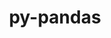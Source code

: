 ---
title: "py-pandas"
layout: cache
categories: [package, develop]
meta: {"versions": ["1.5.3", "2.0.3"], "compilers": ["gcc@=11.1.0", "gcc@=11.3.0", "gcc@=11.4.0", "gcc@=7.5.0"], "oss": ["ubuntu18.04", "ubuntu20.04", "ubuntu22.04"], "platforms": ["linux"], "targets": ["ppc64le", "x86_64_v3"], "stacks": ["data-vis-sdk", "e4s", "e4s-power", "ml-linux-x86_64-cpu", "ml-linux-x86_64-cuda", "ml-linux-x86_64-rocm", "radiuss", "root"], "num_specs": 35, "num_specs_by_stack": {"root": 35, "radiuss": 2, "e4s-power": 2, "data-vis-sdk": 10, "e4s": 4, "ml-linux-x86_64-cuda": 6, "ml-linux-x86_64-cpu": 5, "ml-linux-x86_64-rocm": 6}}
spec_details: [{"hash": "vkyoeuxqnxv5pdarixoifdzuyc72w5ag", "compiler": "gcc@=7.5.0", "versions": ["1.5.3"], "os": "ubuntu18.04", "platform": "linux", "target": "x86_64_v3", "variants": ["build_system=python_pip"], "stacks": ["root", "radiuss"], "size": "-", "tarball": "https://binaries.spack.io/develop/build_cache/linux-ubuntu18.04-x86_64_v3/gcc-7.5.0/py-pandas-1.5.3/linux-ubuntu18.04-x86_64_v3-gcc-7.5.0-py-pandas-1.5.3-vkyoeuxqnxv5pdarixoifdzuyc72w5ag.spack"}, {"hash": "zvpohyumbiqyobcg7qgi3d67w34jtjew", "compiler": "gcc@=7.5.0", "versions": ["1.5.3"], "os": "ubuntu18.04", "platform": "linux", "target": "x86_64_v3", "variants": ["build_system=python_pip"], "stacks": ["root", "radiuss"], "size": "-", "tarball": "https://binaries.spack.io/develop/build_cache/linux-ubuntu18.04-x86_64_v3/gcc-7.5.0/py-pandas-1.5.3/linux-ubuntu18.04-x86_64_v3-gcc-7.5.0-py-pandas-1.5.3-zvpohyumbiqyobcg7qgi3d67w34jtjew.spack"}, {"hash": "ky6gsns3jgyd6w36ygrj5zotydou2mrx", "compiler": "gcc@=11.1.0", "versions": ["1.5.3"], "os": "ubuntu20.04", "platform": "linux", "target": "ppc64le", "variants": ["build_system=python_pip"], "stacks": ["e4s-power", "root"], "size": "-", "tarball": "https://binaries.spack.io/develop/build_cache/linux-ubuntu20.04-ppc64le/gcc-11.1.0/py-pandas-1.5.3/linux-ubuntu20.04-ppc64le-gcc-11.1.0-py-pandas-1.5.3-ky6gsns3jgyd6w36ygrj5zotydou2mrx.spack"}, {"hash": "l3b4otpk6vqn42hgbmaqzab4kaxyuy6f", "compiler": "gcc@=11.1.0", "versions": ["1.5.3"], "os": "ubuntu20.04", "platform": "linux", "target": "ppc64le", "variants": ["build_system=python_pip"], "stacks": ["e4s-power", "root"], "size": "-", "tarball": "https://binaries.spack.io/develop/build_cache/linux-ubuntu20.04-ppc64le/gcc-11.1.0/py-pandas-1.5.3/linux-ubuntu20.04-ppc64le-gcc-11.1.0-py-pandas-1.5.3-l3b4otpk6vqn42hgbmaqzab4kaxyuy6f.spack"}, {"hash": "dbo7pbbhkcutxmoxgv7ri4g26encww2a", "compiler": "gcc@=11.1.0", "versions": ["2.0.3"], "os": "ubuntu20.04", "platform": "linux", "target": "x86_64_v3", "variants": ["build_system=python_pip"], "stacks": ["data-vis-sdk", "root"], "size": "-", "tarball": "https://binaries.spack.io/develop/build_cache/linux-ubuntu20.04-x86_64_v3/gcc-11.1.0/py-pandas-2.0.3/linux-ubuntu20.04-x86_64_v3-gcc-11.1.0-py-pandas-2.0.3-dbo7pbbhkcutxmoxgv7ri4g26encww2a.spack"}, {"hash": "x4yunzs3rgtls4tm56kwagyu456xbmz7", "compiler": "gcc@=11.1.0", "versions": ["2.0.3"], "os": "ubuntu20.04", "platform": "linux", "target": "x86_64_v3", "variants": ["build_system=python_pip"], "stacks": ["e4s", "root"], "size": "-", "tarball": "https://binaries.spack.io/develop/build_cache/linux-ubuntu20.04-x86_64_v3/gcc-11.1.0/py-pandas-2.0.3/linux-ubuntu20.04-x86_64_v3-gcc-11.1.0-py-pandas-2.0.3-x4yunzs3rgtls4tm56kwagyu456xbmz7.spack"}, {"hash": "clmfeqqcdfbagxtowxsketrkzqsy2vaq", "compiler": "gcc@=11.1.0", "versions": ["2.0.3"], "os": "ubuntu20.04", "platform": "linux", "target": "x86_64_v3", "variants": ["build_system=python_pip"], "stacks": ["data-vis-sdk", "root"], "size": "-", "tarball": "https://binaries.spack.io/develop/build_cache/linux-ubuntu20.04-x86_64_v3/gcc-11.1.0/py-pandas-2.0.3/linux-ubuntu20.04-x86_64_v3-gcc-11.1.0-py-pandas-2.0.3-clmfeqqcdfbagxtowxsketrkzqsy2vaq.spack"}, {"hash": "eup5riuzm6fsxlqzw2zfq4kprj3bwhvh", "compiler": "gcc@=11.1.0", "versions": ["1.5.3"], "os": "ubuntu20.04", "platform": "linux", "target": "x86_64_v3", "variants": ["build_system=python_pip"], "stacks": ["data-vis-sdk", "root"], "size": "-", "tarball": "https://binaries.spack.io/develop/build_cache/linux-ubuntu20.04-x86_64_v3/gcc-11.1.0/py-pandas-1.5.3/linux-ubuntu20.04-x86_64_v3-gcc-11.1.0-py-pandas-1.5.3-eup5riuzm6fsxlqzw2zfq4kprj3bwhvh.spack"}, {"hash": "dig6ym2hwwge7w6t6zjmzvrvphedmcel", "compiler": "gcc@=11.1.0", "versions": ["2.0.3"], "os": "ubuntu20.04", "platform": "linux", "target": "x86_64_v3", "variants": ["build_system=python_pip"], "stacks": ["data-vis-sdk", "root"], "size": "-", "tarball": "https://binaries.spack.io/develop/build_cache/linux-ubuntu20.04-x86_64_v3/gcc-11.1.0/py-pandas-2.0.3/linux-ubuntu20.04-x86_64_v3-gcc-11.1.0-py-pandas-2.0.3-dig6ym2hwwge7w6t6zjmzvrvphedmcel.spack"}, {"hash": "eaa745hnpepuyqsul3oyd5n6oc6enqjj", "compiler": "gcc@=11.1.0", "versions": ["2.0.3"], "os": "ubuntu20.04", "platform": "linux", "target": "x86_64_v3", "variants": ["build_system=python_pip"], "stacks": ["data-vis-sdk", "root"], "size": "-", "tarball": "https://binaries.spack.io/develop/build_cache/linux-ubuntu20.04-x86_64_v3/gcc-11.1.0/py-pandas-2.0.3/linux-ubuntu20.04-x86_64_v3-gcc-11.1.0-py-pandas-2.0.3-eaa745hnpepuyqsul3oyd5n6oc6enqjj.spack"}, {"hash": "hllzbkovj2dug4e5ha4q4imhwonzk6gd", "compiler": "gcc@=11.1.0", "versions": ["2.0.3"], "os": "ubuntu20.04", "platform": "linux", "target": "x86_64_v3", "variants": ["build_system=python_pip"], "stacks": ["e4s", "root"], "size": "-", "tarball": "https://binaries.spack.io/develop/build_cache/linux-ubuntu20.04-x86_64_v3/gcc-11.1.0/py-pandas-2.0.3/linux-ubuntu20.04-x86_64_v3-gcc-11.1.0-py-pandas-2.0.3-hllzbkovj2dug4e5ha4q4imhwonzk6gd.spack"}, {"hash": "26sxg3wasvzjx3ujslerdg3xrzynqyfd", "compiler": "gcc@=11.1.0", "versions": ["1.5.3"], "os": "ubuntu20.04", "platform": "linux", "target": "x86_64_v3", "variants": ["build_system=python_pip"], "stacks": ["data-vis-sdk", "root"], "size": "-", "tarball": "https://binaries.spack.io/develop/build_cache/linux-ubuntu20.04-x86_64_v3/gcc-11.1.0/py-pandas-1.5.3/linux-ubuntu20.04-x86_64_v3-gcc-11.1.0-py-pandas-1.5.3-26sxg3wasvzjx3ujslerdg3xrzynqyfd.spack"}, {"hash": "vt2awva52svcb6qz5ubpgbpgxat5wqza", "compiler": "gcc@=11.1.0", "versions": ["2.0.3"], "os": "ubuntu20.04", "platform": "linux", "target": "x86_64_v3", "variants": ["build_system=python_pip"], "stacks": ["data-vis-sdk", "root"], "size": "-", "tarball": "https://binaries.spack.io/develop/build_cache/linux-ubuntu20.04-x86_64_v3/gcc-11.1.0/py-pandas-2.0.3/linux-ubuntu20.04-x86_64_v3-gcc-11.1.0-py-pandas-2.0.3-vt2awva52svcb6qz5ubpgbpgxat5wqza.spack"}, {"hash": "uelz23uyninjfddrdmuw4nc4gplld3m5", "compiler": "gcc@=11.1.0", "versions": ["1.5.3"], "os": "ubuntu20.04", "platform": "linux", "target": "x86_64_v3", "variants": ["build_system=python_pip"], "stacks": ["data-vis-sdk", "root"], "size": "-", "tarball": "https://binaries.spack.io/develop/build_cache/linux-ubuntu20.04-x86_64_v3/gcc-11.1.0/py-pandas-1.5.3/linux-ubuntu20.04-x86_64_v3-gcc-11.1.0-py-pandas-1.5.3-uelz23uyninjfddrdmuw4nc4gplld3m5.spack"}, {"hash": "v34gjqxqwjnr2wtdu5apygljkhnmurak", "compiler": "gcc@=11.1.0", "versions": ["2.0.3"], "os": "ubuntu20.04", "platform": "linux", "target": "x86_64_v3", "variants": ["build_system=python_pip"], "stacks": ["data-vis-sdk", "root"], "size": "-", "tarball": "https://binaries.spack.io/develop/build_cache/linux-ubuntu20.04-x86_64_v3/gcc-11.1.0/py-pandas-2.0.3/linux-ubuntu20.04-x86_64_v3-gcc-11.1.0-py-pandas-2.0.3-v34gjqxqwjnr2wtdu5apygljkhnmurak.spack"}, {"hash": "hv2i3i3ho2ztpnxizeljqlfig5nxmkao", "compiler": "gcc@=11.1.0", "versions": ["2.0.3"], "os": "ubuntu20.04", "platform": "linux", "target": "x86_64_v3", "variants": ["build_system=python_pip"], "stacks": ["data-vis-sdk", "root"], "size": "-", "tarball": "https://binaries.spack.io/develop/build_cache/linux-ubuntu20.04-x86_64_v3/gcc-11.1.0/py-pandas-2.0.3/linux-ubuntu20.04-x86_64_v3-gcc-11.1.0-py-pandas-2.0.3-hv2i3i3ho2ztpnxizeljqlfig5nxmkao.spack"}, {"hash": "oacninjspj2svt2apuqjtqlglvmkkbg4", "compiler": "gcc@=11.1.0", "versions": ["1.5.3"], "os": "ubuntu20.04", "platform": "linux", "target": "x86_64_v3", "variants": ["build_system=python_pip"], "stacks": ["e4s", "root"], "size": "-", "tarball": "https://binaries.spack.io/develop/build_cache/linux-ubuntu20.04-x86_64_v3/gcc-11.1.0/py-pandas-1.5.3/linux-ubuntu20.04-x86_64_v3-gcc-11.1.0-py-pandas-1.5.3-oacninjspj2svt2apuqjtqlglvmkkbg4.spack"}, {"hash": "bsu32fkphtjhzkpzckrdxzz7rbnaduhu", "compiler": "gcc@=11.1.0", "versions": ["1.5.3"], "os": "ubuntu20.04", "platform": "linux", "target": "x86_64_v3", "variants": ["build_system=python_pip"], "stacks": ["e4s", "root"], "size": "-", "tarball": "https://binaries.spack.io/develop/build_cache/linux-ubuntu20.04-x86_64_v3/gcc-11.1.0/py-pandas-1.5.3/linux-ubuntu20.04-x86_64_v3-gcc-11.1.0-py-pandas-1.5.3-bsu32fkphtjhzkpzckrdxzz7rbnaduhu.spack"}, {"hash": "cydasso32yxrct36qxm23h5y36s6dogj", "compiler": "gcc@=11.3.0", "versions": ["2.0.3"], "os": "ubuntu22.04", "platform": "linux", "target": "x86_64_v3", "variants": ["build_system=python_pip"], "stacks": ["root", "ml-linux-x86_64-cuda"], "size": "-", "tarball": "https://binaries.spack.io/develop/build_cache/linux-ubuntu22.04-x86_64_v3/gcc-11.3.0/py-pandas-2.0.3/linux-ubuntu22.04-x86_64_v3-gcc-11.3.0-py-pandas-2.0.3-cydasso32yxrct36qxm23h5y36s6dogj.spack"}, {"hash": "mgd7waeiryvgvuewjauu2madxig2p6uu", "compiler": "gcc@=11.3.0", "versions": ["2.0.3"], "os": "ubuntu22.04", "platform": "linux", "target": "x86_64_v3", "variants": ["build_system=python_pip"], "stacks": ["root", "ml-linux-x86_64-cpu"], "size": "-", "tarball": "https://binaries.spack.io/develop/build_cache/linux-ubuntu22.04-x86_64_v3/gcc-11.3.0/py-pandas-2.0.3/linux-ubuntu22.04-x86_64_v3-gcc-11.3.0-py-pandas-2.0.3-mgd7waeiryvgvuewjauu2madxig2p6uu.spack"}, {"hash": "jn7jk5mjh65xcnjsslbyp5iiommhrabd", "compiler": "gcc@=11.3.0", "versions": ["2.0.3"], "os": "ubuntu22.04", "platform": "linux", "target": "x86_64_v3", "variants": ["build_system=python_pip"], "stacks": ["root", "ml-linux-x86_64-cuda"], "size": "-", "tarball": "https://binaries.spack.io/develop/build_cache/linux-ubuntu22.04-x86_64_v3/gcc-11.3.0/py-pandas-2.0.3/linux-ubuntu22.04-x86_64_v3-gcc-11.3.0-py-pandas-2.0.3-jn7jk5mjh65xcnjsslbyp5iiommhrabd.spack"}, {"hash": "h6s7oxqhb75z7q7nsqqymz4irjozcmty", "compiler": "gcc@=11.3.0", "versions": ["2.0.3"], "os": "ubuntu22.04", "platform": "linux", "target": "x86_64_v3", "variants": ["build_system=python_pip"], "stacks": ["root", "ml-linux-x86_64-rocm"], "size": "-", "tarball": "https://binaries.spack.io/develop/build_cache/linux-ubuntu22.04-x86_64_v3/gcc-11.3.0/py-pandas-2.0.3/linux-ubuntu22.04-x86_64_v3-gcc-11.3.0-py-pandas-2.0.3-h6s7oxqhb75z7q7nsqqymz4irjozcmty.spack"}, {"hash": "h6wgfayd53b7x7b4pohz7kwu7wolusx5", "compiler": "gcc@=11.3.0", "versions": ["2.0.3"], "os": "ubuntu22.04", "platform": "linux", "target": "x86_64_v3", "variants": ["build_system=python_pip"], "stacks": ["root", "ml-linux-x86_64-cpu"], "size": "-", "tarball": "https://binaries.spack.io/develop/build_cache/linux-ubuntu22.04-x86_64_v3/gcc-11.3.0/py-pandas-2.0.3/linux-ubuntu22.04-x86_64_v3-gcc-11.3.0-py-pandas-2.0.3-h6wgfayd53b7x7b4pohz7kwu7wolusx5.spack"}, {"hash": "qaw5j5bjhepi6nbkohh43mpwyv7xiu6y", "compiler": "gcc@=11.3.0", "versions": ["2.0.3"], "os": "ubuntu22.04", "platform": "linux", "target": "x86_64_v3", "variants": ["build_system=python_pip"], "stacks": ["root", "ml-linux-x86_64-rocm"], "size": "-", "tarball": "https://binaries.spack.io/develop/build_cache/linux-ubuntu22.04-x86_64_v3/gcc-11.3.0/py-pandas-2.0.3/linux-ubuntu22.04-x86_64_v3-gcc-11.3.0-py-pandas-2.0.3-qaw5j5bjhepi6nbkohh43mpwyv7xiu6y.spack"}, {"hash": "bdjms3pm5mwche3qjlf6h77olk3gjpgc", "compiler": "gcc@=11.3.0", "versions": ["2.0.3"], "os": "ubuntu22.04", "platform": "linux", "target": "x86_64_v3", "variants": ["build_system=python_pip"], "stacks": ["root", "ml-linux-x86_64-rocm"], "size": "-", "tarball": "https://binaries.spack.io/develop/build_cache/linux-ubuntu22.04-x86_64_v3/gcc-11.3.0/py-pandas-2.0.3/linux-ubuntu22.04-x86_64_v3-gcc-11.3.0-py-pandas-2.0.3-bdjms3pm5mwche3qjlf6h77olk3gjpgc.spack"}, {"hash": "rakfjogdmsq2wg3s72obgybhmm7s2vnp", "compiler": "gcc@=11.3.0", "versions": ["2.0.3"], "os": "ubuntu22.04", "platform": "linux", "target": "x86_64_v3", "variants": ["build_system=python_pip"], "stacks": ["root", "ml-linux-x86_64-cpu"], "size": "-", "tarball": "https://binaries.spack.io/develop/build_cache/linux-ubuntu22.04-x86_64_v3/gcc-11.3.0/py-pandas-2.0.3/linux-ubuntu22.04-x86_64_v3-gcc-11.3.0-py-pandas-2.0.3-rakfjogdmsq2wg3s72obgybhmm7s2vnp.spack"}, {"hash": "r3axt2huznnxx4ovvvrnzhozklpwbpic", "compiler": "gcc@=11.3.0", "versions": ["2.0.3"], "os": "ubuntu22.04", "platform": "linux", "target": "x86_64_v3", "variants": ["build_system=python_pip"], "stacks": ["root", "ml-linux-x86_64-cpu"], "size": "-", "tarball": "https://binaries.spack.io/develop/build_cache/linux-ubuntu22.04-x86_64_v3/gcc-11.3.0/py-pandas-2.0.3/linux-ubuntu22.04-x86_64_v3-gcc-11.3.0-py-pandas-2.0.3-r3axt2huznnxx4ovvvrnzhozklpwbpic.spack"}, {"hash": "v3tmxygmmgjvpkkbzur4gogd3r45zmbc", "compiler": "gcc@=11.3.0", "versions": ["2.0.3"], "os": "ubuntu22.04", "platform": "linux", "target": "x86_64_v3", "variants": ["build_system=python_pip"], "stacks": ["root", "ml-linux-x86_64-cuda"], "size": "-", "tarball": "https://binaries.spack.io/develop/build_cache/linux-ubuntu22.04-x86_64_v3/gcc-11.3.0/py-pandas-2.0.3/linux-ubuntu22.04-x86_64_v3-gcc-11.3.0-py-pandas-2.0.3-v3tmxygmmgjvpkkbzur4gogd3r45zmbc.spack"}, {"hash": "kqkp74iq7u7fc3h4iwlxe7vdqyjr47do", "compiler": "gcc@=11.3.0", "versions": ["2.0.3"], "os": "ubuntu22.04", "platform": "linux", "target": "x86_64_v3", "variants": ["build_system=python_pip"], "stacks": ["root", "ml-linux-x86_64-cuda"], "size": "-", "tarball": "https://binaries.spack.io/develop/build_cache/linux-ubuntu22.04-x86_64_v3/gcc-11.3.0/py-pandas-2.0.3/linux-ubuntu22.04-x86_64_v3-gcc-11.3.0-py-pandas-2.0.3-kqkp74iq7u7fc3h4iwlxe7vdqyjr47do.spack"}, {"hash": "zs5bvfes5rlttytifu5e7grfyojbzubu", "compiler": "gcc@=11.3.0", "versions": ["2.0.3"], "os": "ubuntu22.04", "platform": "linux", "target": "x86_64_v3", "variants": ["build_system=python_pip"], "stacks": ["root", "ml-linux-x86_64-rocm"], "size": "-", "tarball": "https://binaries.spack.io/develop/build_cache/linux-ubuntu22.04-x86_64_v3/gcc-11.3.0/py-pandas-2.0.3/linux-ubuntu22.04-x86_64_v3-gcc-11.3.0-py-pandas-2.0.3-zs5bvfes5rlttytifu5e7grfyojbzubu.spack"}, {"hash": "fasc2qcjci65onrfua64efjdpfthrl7y", "compiler": "gcc@=11.4.0", "versions": ["2.0.3"], "os": "ubuntu22.04", "platform": "linux", "target": "x86_64_v3", "variants": ["build_system=python_pip"], "stacks": ["root", "ml-linux-x86_64-cpu"], "size": "-", "tarball": "https://binaries.spack.io/develop/build_cache/linux-ubuntu22.04-x86_64_v3/gcc-11.4.0/py-pandas-2.0.3/linux-ubuntu22.04-x86_64_v3-gcc-11.4.0-py-pandas-2.0.3-fasc2qcjci65onrfua64efjdpfthrl7y.spack"}, {"hash": "svjngum4brsnb2b5xzai4dvgcrlr2iub", "compiler": "gcc@=11.4.0", "versions": ["2.0.3"], "os": "ubuntu22.04", "platform": "linux", "target": "x86_64_v3", "variants": ["build_system=python_pip"], "stacks": ["root", "ml-linux-x86_64-rocm"], "size": "-", "tarball": "https://binaries.spack.io/develop/build_cache/linux-ubuntu22.04-x86_64_v3/gcc-11.4.0/py-pandas-2.0.3/linux-ubuntu22.04-x86_64_v3-gcc-11.4.0-py-pandas-2.0.3-svjngum4brsnb2b5xzai4dvgcrlr2iub.spack"}, {"hash": "a6izsfmlh4z6yewcooqqexzqiviltkoa", "compiler": "gcc@=11.4.0", "versions": ["2.0.3"], "os": "ubuntu22.04", "platform": "linux", "target": "x86_64_v3", "variants": ["build_system=python_pip"], "stacks": ["root", "ml-linux-x86_64-cuda"], "size": "-", "tarball": "https://binaries.spack.io/develop/build_cache/linux-ubuntu22.04-x86_64_v3/gcc-11.4.0/py-pandas-2.0.3/linux-ubuntu22.04-x86_64_v3-gcc-11.4.0-py-pandas-2.0.3-a6izsfmlh4z6yewcooqqexzqiviltkoa.spack"}, {"hash": "q32ifl32j7dmsrdyyoeg773npuu7nbbf", "compiler": "gcc@=11.4.0", "versions": ["2.0.3"], "os": "ubuntu22.04", "platform": "linux", "target": "x86_64_v3", "variants": ["build_system=python_pip"], "stacks": ["root", "ml-linux-x86_64-cuda"], "size": "-", "tarball": "https://binaries.spack.io/develop/build_cache/linux-ubuntu22.04-x86_64_v3/gcc-11.4.0/py-pandas-2.0.3/linux-ubuntu22.04-x86_64_v3-gcc-11.4.0-py-pandas-2.0.3-q32ifl32j7dmsrdyyoeg773npuu7nbbf.spack"}, {"hash": "aspn7ycoxuth3wiu3xdkd3jkuorixda2", "compiler": "gcc@=11.4.0", "versions": ["2.0.3"], "os": "ubuntu22.04", "platform": "linux", "target": "x86_64_v3", "variants": ["build_system=python_pip"], "stacks": ["root", "ml-linux-x86_64-rocm"], "size": "-", "tarball": "https://binaries.spack.io/develop/build_cache/linux-ubuntu22.04-x86_64_v3/gcc-11.4.0/py-pandas-2.0.3/linux-ubuntu22.04-x86_64_v3-gcc-11.4.0-py-pandas-2.0.3-aspn7ycoxuth3wiu3xdkd3jkuorixda2.spack"}]
---